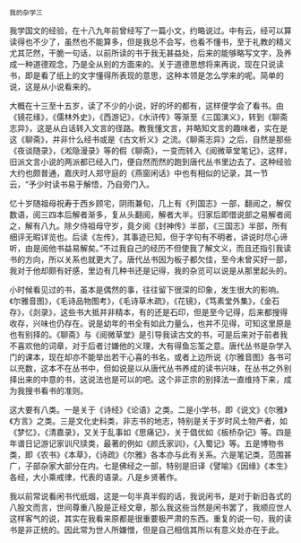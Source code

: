     我的杂学三 

   我学国文的经验，在十八九年前曾经写了一篇小文，约略说过。中有云，经可以算读得也不少了，虽然也不能算多，但是我总不会写，也看不懂书，至于礼教的精义尤其茫然，干脆一句话，以前所读的书于我无甚益处，后来的能够略写文字，及养成一种道德观念，乃是全从别的方面来的。关于道德思想将来再说，现在只说读书，即是看了纸上的文字懂得所表现的意思，这种本领是怎么学来的呢。简单的说，这是从小说看来的。

   大概在十三至十五岁，读了不少的小说，好的坏的都有，这样便学会了看书。由《镜花缘》，《儒林外史》，《西游记》，《水浒传》等渐至《三国演义》，转到《聊斋志异》，这是从白话转入文言的径路。教我懂文言，并略知文言的趣味者，实在是这《聊斋》，并非什么经书或是《古文析义》之流。《聊斋志异》之后，自然是那些《夜谈随录》，《淞隐漫录》等的假《聊斋》，一变而转入《阅微草堂笔记》，这样，旧派文言小说的两派都已经入门，便自然而然的跑到唐代丛书里边去了。这种经验大约也颇普通，嘉庆时人郑守庭的《燕窗闲话》中也有相似的记录，其一节云，“予少时读书易于解悟，乃自旁门入。

   忆十岁随祖母祝寿于西乡顾宅，阴雨兼旬，几上有《列国志》一部，翻阅之，解仅数语，阅三四本后解者渐多，复从头翻阅，解者大半。归家后即借说部之易解者阅之，解有八九。除夕侍祖母守岁，竟夕阅《封神传》半部，《三国志》半部，所有细评无暇详览也。后读《左传》，其事迹已知，但于字句有不明者，讲说时尽心谛听，由是阅他书益易解矣。”不过我自己的经历不但使我了解文义，而且还指引我读书的方向，所以关系也就更大了。唐代丛书因为板子都欠佳，至今未曾买好一部，我对于他却颇有好感，里边有几种书还是记得，我的杂览可以说是从那里起头的。

   小时候看见过的书，虽本是偶然的事，往往留下很深的印象，发生很大的影响。《尔雅音图》，《毛诗品物图考》，《毛诗草木疏》，《花镜》，《笃素堂外集》，《金石存》，《剡录》，这些书大抵并非精本，有的还是石印，但是至今记得，后来都搜得收存，兴味也仍存在。说是幼年的书全有如此力量么，也并不见得，可知这里原是也有别择的。《聊斋》与《阅微草堂》是引导我读古文的书，可是后来对于前者我不喜欢他的词章，对于后者讨嫌他的义理，大有得鱼忘筌之意。唐代丛书是杂学入门的课本，现在却亦不能举出若干心喜的书名，或者上边所说《尔雅音图》各书可以充数，这本不在丛书中，但如说是以从唐代丛书养成的读书兴味，在丛书之外别择出来的中意的书，这说法也是可以的吧。这个非正宗的别择法一直维持下来，成为我搜书看书的准则。

   这大要有八类。一是关于《诗经》《论语》之类。二是小学书，即《说文》《尔雅》《方言》之类。三是文化史料类，非志书的地志，特别是关于岁时风土物产者，如《梦忆》，《清嘉录》，又关于乱事如《思痛记》，关于倡优如《板桥杂记》等。四是年谱日记游记家训尺牍类，最著的例如《颜氏家训》，《入蜀记》等。五是博物书类，即《农书》《本草》，《诗疏》《尔雅》各本亦与此有关系。六是笔记类，范围甚广，子部杂家大部分在内。七是佛经之一部，特别是旧译《譬喻》《因缘》《本生》各经，大小乘戒律，代表的语录。八是乡贤著作。

   我以前常说看闲书代纸烟，这是一句半真半假的话，我说闲书，是对于新旧各式的八股文而言，世间尊重八股是正经文章，那么我这些当然是闲书罢了，我顺应世人这样客气的说，其实在我看来原都是很重要极严肃的东西。重复的说一句，我的读书是非正统的。因此常为世人所嫌憎，但是自己相信其所以有意义处亦在于此。

